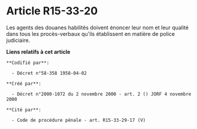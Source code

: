 # Article R15-33-20

Les agents des douanes habilités doivent énoncer leur nom et leur qualité dans tous les procès-verbaux qu'ils établissent en
matière de police judiciaire.

**Liens relatifs à cet article**

	**Codifié par**:

	  - Décret n°58-358 1958-04-02

	**Créé par**:

	  - Décret n°2000-1072 du 2 novembre 2000 - art. 2 () JORF 4 novembre 2000

	**Cité par**:

	  - Code de procédure pénale - art. R15-33-29-17 (V)
